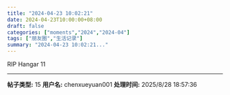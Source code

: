 ```yaml
---
title: "2024-04-23 10:02:21"
date: 2024-04-23T10:00:00+08:00
draft: false
categories: ["moments","2024","2024-04"]
tags: ["朋友圈","生活记录"]
summary: "2024-04-23 10:02:21..."
---
```


RIP Hangar 11

---

**帖子类型:** 15
**用户名:** chenxueyuan001
**处理时间:** 2025/8/28 18:57:36